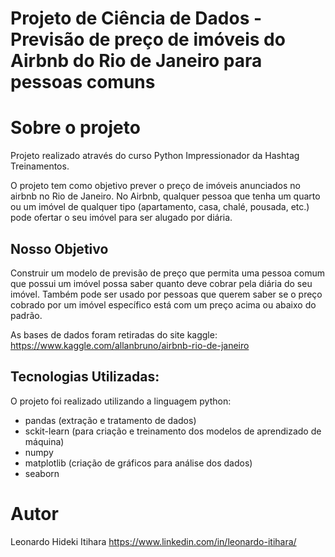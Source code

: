# Projeto de Ciência de Dados - Previsão de preço de imóveis do Airbnb do Rio de Janeiro para pessoas comuns

# Sobre o projeto
Projeto realizado através do curso Python Impressionador da Hashtag Treinamentos.

O projeto tem como objetivo prever o preço de imóveis anunciados no airbnb no Rio de Janeiro. No Airbnb, qualquer pessoa que tenha um quarto ou um imóvel de qualquer tipo (apartamento, casa, chalé, pousada, etc.) pode ofertar o seu imóvel para ser alugado por diária.

## Nosso Objetivo
Construir um modelo de previsão de preço que permita uma pessoa comum que possui um imóvel possa saber quanto deve cobrar pela diária do seu imóvel. Também pode ser usado por pessoas que querem saber se o preço cobrado por um imóvel específico está com um preço acima ou abaixo do padrão.

As bases de dados foram retiradas do site kaggle: https://www.kaggle.com/allanbruno/airbnb-rio-de-janeiro

## Tecnologias Utilizadas:
O projeto foi realizado utilizando a linguagem python:
- pandas (extração e tratamento de dados)
- sckit-learn (para criação e treinamento dos modelos de aprendizado de máquina)
- numpy
- matplotlib (criação de gráficos para análise dos dados)
- seaborn

# Autor

Leonardo Hideki Itihara
https://www.linkedin.com/in/leonardo-itihara/
